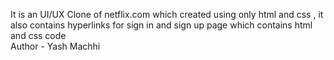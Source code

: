It is an UI/UX Clone of netflix.com which created using only html and css , it also contains hyperlinks for sign in and sign up page which contains html and css code
<br>
Author - Yash Machhi